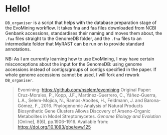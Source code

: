 # Hello! 
`DB_organiser` is a script that helps with the database preparation stage of the EvoMining workflow. 
It takes fna and faa files downloaded from NCBI Genbank accessions, standardises their naming and moves them about, the `.faa` files straight to the GenomeDB folder, and the `.fna` files to an intermediate folder that MyRAST can be run on to provide standard annotations.

NB: As I am currently learning how to use EvoMining, I may have certain misconceptions about the input for the GenomeDB: using genome accessions instead of contigs/groups of contigs specified in the paper. If whole genome accessions cannot be used, I will fork and rework `DB_organiser`. 

> Evomining: https://github.com/nselem/evomining
> Original Paper: Cruz-Morales, P., Kopp, J.F., Martínez-Guerrero, C., Yáñez-Guerra, L.A., Selem-Mojica, N., Ramos-Aboites, H., Feldmann, J. and Barona-Gómez, F., 2016. Phylogenomic Analysis of Natural Products Biosynthetic Gene Clusters Allows Discovery of Arseno-Organic Metabolites in Model Streptomycetes. *Genome Biology and Evolution* [Online], 8(6), pp.1906–1916. Available from: https://doi.org/10.1093/gbe/evw125
